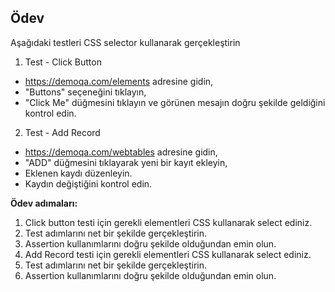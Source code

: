 ## Ödev
Aşağıdaki testleri CSS selector kullanarak gerçekleştirin

1. Test - Click Button
- https://demoqa.com/elements adresine gidin,
- "Buttons" seçeneğini tıklayın,
- "Click Me" düğmesini tıklayın ve görünen mesajın doğru şekilde geldiğini kontrol edin.

2. Test - Add Record
- https://demoqa.com/webtables adresine gidin,
- "ADD" düğmesini tıklayarak yeni bir kayıt ekleyin,
- Eklenen kaydı düzenleyin.
- Kaydın değiştiğini kontrol edin.

**Ödev adımaları:**

1. Click button testi için gerekli elementleri CSS kullanarak select ediniz.
2. Test adımlarını net bir şekilde gerçekleştirin.
3. Assertion kullanımlarını doğru şekilde olduğundan emin olun.
4. Add Record testi için gerekli elementleri CSS kullanarak select ediniz.
5. Test adımlarını net bir şekilde gerçekleştirin.
6. Assertion kullanımlarını doğru şekilde olduğundan emin olun.
